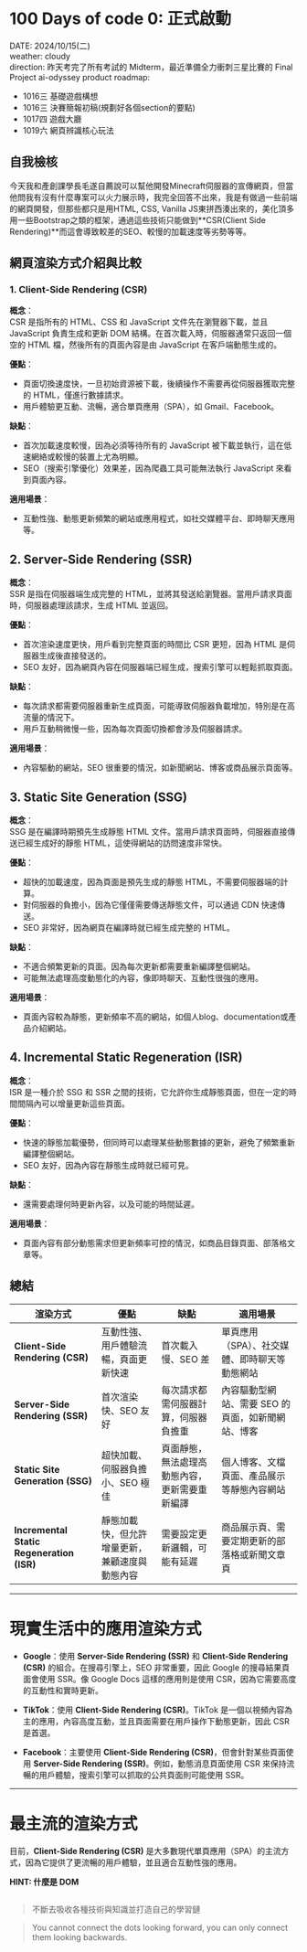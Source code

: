 # 100 Days of code 0: 正式啟動
DATE: 2024/10/15(二)  
weather: cloudy  
direction: 昨天考完了所有考試的 Midterm，最近準備全力衝刺三星比賽的 Final Project
ai-odyssey product roadmap:  
- 1016三 基礎遊戲構想
- 1016三 決賽簡報初稿(規劃好各個section的要點)
- 1017四 遊戲大廳
- 1019六 網頁辨識核心玩法

## 自我檢核
今天我和產創課學長毛遂自薦說可以幫他開發Minecraft伺服器的宣傳網頁，但當他問我有沒有什麼專案可以火力展示時，我完全回答不出來，我是有做過一些前端的網頁開發，但那些都只是用HTML, CSS, Vanilla JS東拼西湊出來的，美化頂多用一些Bootstrap之類的框架，通過這些技術只能做到**CSR(Client Side Rendering)**而這會導致較差的SEO、較慢的加載速度等劣勢等等。

## 網頁渲染方式介紹與比較
### 1. Client-Side Rendering (CSR)
**概念**：  
CSR 是指所有的 HTML、CSS 和 JavaScript 文件先在瀏覽器下載，並且 JavaScript 負責生成和更新 DOM 結構。在首次載入時，伺服器通常只返回一個空的 HTML 檔，然後所有的頁面內容是由 JavaScript 在客戶端動態生成的。

**優點**：
- 頁面切換速度快，一旦初始資源被下載，後續操作不需要再從伺服器獲取完整的 HTML，僅進行數據請求。
- 用戶體驗更互動、流暢，適合單頁應用（SPA），如 Gmail、Facebook。

**缺點**：
- 首次加載速度較慢，因為必須等待所有的 JavaScript 被下載並執行，這在低速網絡或較慢的裝置上尤為明顯。
- SEO（搜索引擎優化）效果差，因為爬蟲工具可能無法執行 JavaScript 來看到頁面內容。

**適用場景**：
- 互動性強、動態更新頻繁的網站或應用程式，如社交媒體平台、即時聊天應用等。

## 2. Server-Side Rendering (SSR)
**概念**：  
SSR 是指在伺服器端生成完整的 HTML，並將其發送給瀏覽器。當用戶請求頁面時，伺服器處理該請求，生成 HTML 並返回。

**優點**：
- 首次渲染速度更快，用戶看到完整頁面的時間比 CSR 更短，因為 HTML 是伺服器生成後直接發送的。
- SEO 友好，因為網頁內容在伺服器端已經生成，搜索引擎可以輕鬆抓取頁面。

**缺點**：
- 每次請求都需要伺服器重新生成頁面，可能導致伺服器負載增加，特別是在高流量的情況下。
- 用戶互動稍微慢一些，因為每次頁面切換都會涉及伺服器請求。

**適用場景**：
- 內容驅動的網站，SEO 很重要的情況，如新聞網站、博客或商品展示頁面等。

## 3. Static Site Generation (SSG)
**概念**：  
SSG 是在編譯時期預先生成靜態 HTML 文件。當用戶請求頁面時，伺服器直接傳送已經生成好的靜態 HTML，這使得網站的訪問速度非常快。

**優點**：
- 超快的加載速度，因為頁面是預先生成的靜態 HTML，不需要伺服器端的計算。
- 對伺服器的負擔小，因為它僅僅需要傳送靜態文件，可以通過 CDN 快速傳送。
- SEO 非常好，因為網頁在編譯時就已經生成完整的 HTML。

**缺點**：
- 不適合頻繁更新的頁面。因為每次更新都需要重新編譯整個網站。
- 可能無法處理高度動態化的內容，像即時聊天、互動性很強的應用。

**適用場景**：
- 頁面內容較為靜態，更新頻率不高的網站，如個人blog、documentation或產品介紹網站。

## 4. Incremental Static Regeneration (ISR)
**概念**：  
ISR 是一種介於 SSG 和 SSR 之間的技術，它允許你生成靜態頁面，但在一定的時間間隔內可以增量更新這些頁面。

**優點**：
- 快速的靜態加載優勢，但同時可以處理某些動態數據的更新，避免了頻繁重新編譯整個網站。
- SEO 友好，因為內容在靜態生成時就已經可見。

**缺點**：
- 還需要處理何時更新內容，以及可能的時間延遲。

**適用場景**：
- 頁面內容有部分動態需求但更新頻率可控的情況，如商品目錄頁面、部落格文章等。

## 總結

| **渲染方式**            | **優點**                                                      | **缺點**                                                       | **適用場景**                                                     |
|-------------------------|--------------------------------------------------------------|----------------------------------------------------------------|----------------------------------------------------------------|
| **Client-Side Rendering (CSR)** | 互動性強、用戶體驗流暢，頁面更新快速                          | 首次載入慢、SEO 差                                             | 單頁應用（SPA）、社交媒體、即時聊天等動態網站                   |
| **Server-Side Rendering (SSR)** | 首次渲染快、SEO 友好                                        | 每次請求都需伺服器計算，伺服器負擔重                           | 內容驅動型網站、需要 SEO 的頁面，如新聞網站、博客               |
| **Static Site Generation (SSG)** | 超快加載、伺服器負擔小、SEO 極佳                              | 頁面靜態，無法處理高動態內容，更新需要重新編譯                 | 個人博客、文檔頁面、產品展示等靜態內容網站                     |
| **Incremental Static Regeneration (ISR)** | 靜態加載快，但允許增量更新，兼顧速度與動態內容                | 需要設定更新邏輯，可能有延遲                                   | 商品展示頁、需要定期更新的部落格或新聞文章頁                   |

---

# 現實生活中的應用渲染方式

- **Google**：使用 **Server-Side Rendering (SSR)** 和 **Client-Side Rendering (CSR)** 的組合。在搜尋引擎上，SEO 非常重要，因此 Google 的搜尋結果頁面會使用 SSR。像 Google Docs 這樣的應用則是使用 CSR，因為它需要高度的互動性和實時更新。
  
- **TikTok**：使用 **Client-Side Rendering (CSR)**。TikTok 是一個以視頻內容為主的應用，內容高度互動，並且頁面需要在用戶操作下動態更新，因此 CSR 是首選。

- **Facebook**：主要使用 **Client-Side Rendering (CSR)**，但會針對某些頁面使用 **Server-Side Rendering (SSR)**。例如，動態消息頁面使用 CSR 來保持流暢的用戶體驗，搜索引擎可以抓取的公共頁面則可能使用 SSR。

---

# 最主流的渲染方式

目前，**Client-Side Rendering (CSR)** 是大多數現代單頁應用（SPA）的主流方式，因為它提供了更流暢的用戶體驗，並且適合互動性強的應用。

**HINT: 什麼是 DOM**
```

```

> 不斷去吸收各種技術與知識並打造自己的學習鏈  

> You cannot connect the dots looking forward, you can only connect them looking backwards.


